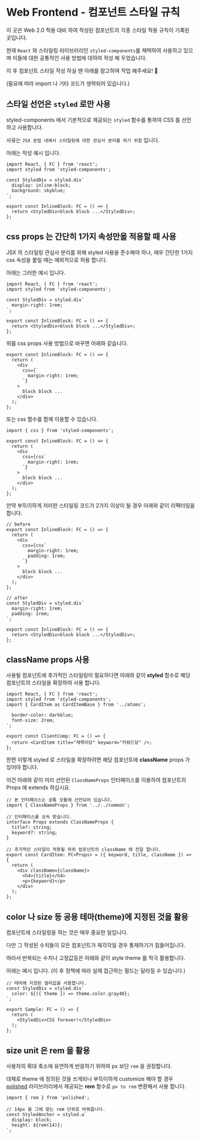 # Web Frontend - 컴포넌트 스타일 규칙

이 곳은 Web 2.0 적용 대비 하여 작성된 컴포넌트의 각종 스타일 적용 규칙이 기록된 곳입니다.

현재 `React` 와 스타일링 라이브러리인 `styled-components`를 채택하여 사용하고 있으며 이들에 대한 공통적인 사용 방법에 대하여 작성 해 두었습니다.

이 후 컴포넌트 스타일 작성 하실 땐 아래를 참고하여 작업 해주세요! 🙂

(필요에 따라 import 나 기타 코드가 생략되어 있습니다.)

## 스타일 선언은 `styled` 로만 사용

styled-components 에서 기본적으로 제공되는 `styled` 함수를 통하여 CSS 를 선언하고 사용합니다.

사유는 `JSX 문법 내에서 스타일링에 대한 관심사 분리를 하기 위함` 입니다.

아래는 작성 예시 입니다.

```tsx
import React, { FC } from 'react';
import styled from 'styled-components';

const StyledDiv = styled.div`
  display: inline-block;
  background: skyblue;
`;

export const InlineBlock: FC = () => {
  return <StyledDiv>block block ...</StyledDiv>;
};
```

## css props 는 간단히 1가지 속성만을 적용할 때 사용

JSX 의 스타일링 관심사 분리를 위해 styled 사용을 준수해야 하나, 매우 간단한 1가지 css 속성을 붙일 때는 예외적으로 허용 합니다.

아래는 그러한 예시 입니다.

```tsx
import React, { FC } from 'react';
import styled from 'styled-components';

const StyledDiv = styled.div`
  margin-right: 1rem;
`;

export const InlineBlock: FC = () => {
  return <StyledDiv>block block ...</StyledDiv>;
};
```

위를 css props 사용 방법으로 바꾸면 아래와 같습니다.

```tsx
export const InlineBlock: FC = () => {
  return (
    <div
      css={`
        margin-right: 1rem;
      `}
    >
      block block ...
    </div>
  );
};
```

또는 css 함수를 함께 이용할 수 있습니다.

```tsx
import { css } from 'styled-components';

export const InlineBlock: FC = () => {
  return (
    <div
      css={css`
        margin-right: 1rem;
      `}
    >
      block block ...
    </div>
  );
};
```

만약 부득이하게 저러한 스타일링 코드가 2가지 이상이 될 경우 아래와 같이 리팩터링을 합니다.

```tsx
// before
export const InlineBlock: FC = () => {
  return (
    <div
      css={css`
        margin-right: 1rem;
        padding: 1rem;
      `}
    >
      block block ...
    </div>
  );
};

// after
const StyledDiv = styled.div`
  margin-right: 1rem;
  padding: 1rem;
`;

export const InlineBlock: FC = () => {
  return <StyledDiv>block block ...</StyledDiv>;
};
```

## className props 사용

사용될 컴포넌트에 추가적인 스타일링이 필요하다면 아래와 같이 **styled** 함수로 해당 컴포넌트의 스타일을 확장하여 사용 합니다.

```tsx
import React, { FC } from 'react';
import styled from 'styled-components';
import { CardItem as CardItemBase } from '../atoms';

  border-color: darkblue;
  font-size: 2rem;
`;

export const ClientComp: FC = () => {
  return <CardItem title="제목이당" keyword="키워드당" />;
};
```

한편 이렇게 styled 로 스타일을 확장하려면 해당 컴포넌트에 **className** props 가 있어야 합니다.

이건 아래와 같이 미리 선언된 `ClassNameProps` 인터페이스를 이용하여 컴포넌트의 Props 에 extends 하십시요.

```tsx
// 본 인터페이스는 공통 모듈에 선언되어 있습니다.
import { ClassNameProps } from '../../common';

// 인터페이스를 상속 받습니다.
interface Props extends ClassNameProps {
  title?: string;
  keyword?: string;
}

// 추가적인 스타일이 적용될 하위 컴포넌트의 className 에 전달 합니다.
export const CardItem: FC<Props> = ({ keyword, title, className }) => {
  return (
    <div className={className}>
      <h4>{title}</h4>
      <p>{keyword}</p>
    </div>
  );
};
```

## color 나 size 등 공용 테마(theme)에 지정된 것을 활용

컴포넌트에 스타일링을 하는 것은 매우 중요한 일입니다.

다만 그 작성된 수치들이 모든 컴포넌트가 제각각일 경우 통제하기가 힘들어집니다.

따라서 반복되는 수치나 고정값등은 아래와 같이 style theme 를 적극 활용합니다.

아래는 예시 입니다. (이 후 정책에 따라 실제 접근하는 필드는 달라질 수 있습니다.)

```tsx
// 테마에 지정된 컬러값을 사용합니다.
const StyledDiv = styled.div`
  color: ${({ theme }) => theme.color.gray40};
`;

export Sample: FC = () => {
  return (
    <StyledDiv>CSS forever!</StyledDiv>
  );
};
```

## size unit 은 rem 을 활용

사용자의 확대 축소에 유연하게 반응하기 위하여 px 보단 `rem` 을 권장합니다.

대체로 theme 에 정의된 것을 쓰게되나 부득이하게 customize 해야 할 경우 [polished](https://github.com/styled-components/polished) 라이브러리에서 제공되는 **rem** 함수로 `px to rem` 변환해서 사용 합니다.

```tsx
import { rem } from 'polished';

// 14px 을 그에 맞는 rem 단위로 바꿔줍니다.
const StyledAnchor = styled.a`
  display: block;
  height: ${rem(14)};
`;
```
